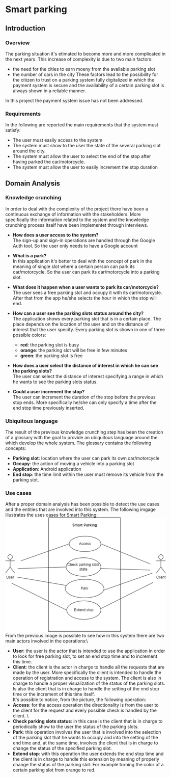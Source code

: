 # Smart parking

## Introduction

### Overview
The parking situation it's etimated to become more and more complicated in the next years. This increase of complexity is due to two main factors:
* the need for the cities to earn moeny from the available parking slot
* the number of cars in the city
These factors lead to the possibility for the citizen to trust on a parking system fully digitalized in which the payment system is secure and the availability of a certain parking slot is always shown in a reliable manner.

In this project the payment system issue has not been addressed.

### Requirements
In the following are reported the main requirements that the system must satisfy:
* The user must easily access to the system
* The system must show to the user the state of the several parking slot around the city.
* The system must allow the user to select the end of the stop after having parked the car/motorcycle.
* The system must allow the user to easily increment the stop duration

## Domain Analysis

### Knowledge crunching

In order to deal with the complexity of the project there have been a continuous exchange of information with the stakeholders. More specifically the information related to the system and the knowledge crunching process itself have been implementet through interviews.

* **How does a user access to the system?**\
The sign-up and sign-in operations are handled through the Google Auth tool. So the user only needs to have a Google account

* **What is a park?**\
In this application it's better to deal with the concept of park in the meaning of single slot where a certain person can park its car/motorcycle. So the user can park its car/motorcycle into a parking slot.

* **What does it happen when a user wants to park its car/motorcycle?**\
The user sees a free parking slot and occupy it with its car/motorcycle. After that from the app he/she selects the hour in which the stop will end.

* **How can a user see the parking slots status around the city?**\
The application shows every parking slot that is in a certain place. The place depends on the location of the user and on the distance of interest that the user specify. Every parking slot is shown in one of three possible colors: 
    - **red**: the parking slot is busy
    - **orange**: the parking slot will be free in few minutes
    - **green**: the parking slot is free

* **How does a user select the distance of interest in which he can see the parking slots?**\
The user can select the distance of interest specifying a range in which he wants to see the parking slots status.

* **Could a user increment the stop?**\
The user can increment the duration of the stop before the previous stop ends. More specifically he/she can only specify a time after the end stop time previously inserted.

### Ubiquitous language

The result of the previous knowledge crunching step has been the creation of a glossary with the goal to provide an ubiquitous language around the which develop the whole system. The glossary contains the following concepts:
* **Parking slot**: location where the user can park its own car/motorcycle
* **Occupy**: the action of moving a vehicle into a parking slot
* **Application**: Android application
* **End stop**: the time limit within the user must remove its vehicle from the parking slot.

### Use cases
After a proper domain analysis has been possible to detect the use cases and the entities that are involved into this system. The following imgage illustrates the uses cases for Smart Parking: \
![alt text](../use_case/Use%20case%20diagram.png "Use cases") \
From the previous image is possible to see how in this system there are two main actors involved in the operations:\
* **User**: the user is the actor that is intended to use the application in order to look for free parking slot, to set an end stop time and to increment this time.
* **Client**: the client is the actor in charge to handle all the requests that are made by the user. More specifically the client is intended to handle the operation of registration and access to the system. The client is also in charge to handle a proper visualization of the status of the parking slots. Is also the client that is in charge to handle the setting of the end stop time or the increment of this time itself. \
It's possible to notice, from the picture, the following operation:
* **Access**: for the access operation the directionality is from the user to the client for the request and every possible check is handled by the client. \
* **Check parking slots status**: in this case is the client that is in charge to periodically show to the user the status of the parking slots.
* **Park**: this operation involves the user that is involved into the selection of the parking slot that he wants to occupy and into the setting of the end time and, at the same time, involves the client that is in charge to change the status of the specified parking slot.
* **Extend stop**: with this operation the user extends the end stop time and the client is in charge to handle this extension by meaning of properly change the status of the parking slot. For example turning the color of a certain parking slot from orange to red.